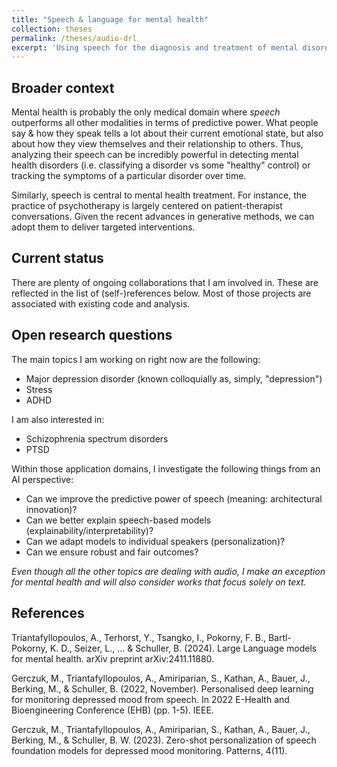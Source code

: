 ```yaml
---
title: "Speech & language for mental health"
collection: theses
permalink: /theses/audio-drl
excerpt: 'Using speech for the diagnosis and treatment of mental disorders.'
---
```


Broader context
---
Mental health is probably the only medical domain where *speech* outperforms all other modalities in terms of predictive power. What people say & how they speak tells a lot about their current emotional state, but also about how they view themselves and their relationship to others. Thus, analyzing their speech can be incredibly powerful in detecting mental health disorders (i.e. classifying a disorder vs some "healthy" control) or tracking the symptoms of a particular disorder over time.

Similarly, speech is central to mental health treatment. For instance, the practice of psychotherapy is largely centered on patient-therapist conversations. Given the recent advances in generative methods, we can adopt them to deliver targeted interventions. 

Current status
---
There are plenty of ongoing collaborations that I am involved in. These are reflected in the list of (self-)references below. Most of those projects are associated with existing code and analysis.

Open research questions
---
The main topics I am working on right now are the following:
* Major depression disorder (known colloquially as, simply, "depression")
* Stress
* ADHD

I am also interested in:
* Schizophrenia spectrum disorders
* PTSD

Within those application domains, I investigate the following things from an AI perspective:
* Can we improve the predictive power of speech (meaning: architectural innovation)?
* Can we better explain speech-based models (explainability/interpretability)?
* Can we adapt models to individual speakers (personalization)?
* Can we ensure robust and fair outcomes?

*Even though all the other topics are dealing with audio, I make an exception for mental health and will also consider works that focus solely on text.*

References
---
Triantafyllopoulos, A., Terhorst, Y., Tsangko, I., Pokorny, F. B., Bartl-Pokorny, K. D., Seizer, L., ... & Schuller, B. (2024). Large Language models for mental health. arXiv preprint arXiv:2411.11880.

Gerczuk, M., Triantafyllopoulos, A., Amiriparian, S., Kathan, A., Bauer, J., Berking, M., & Schuller, B. (2022, November). Personalised deep learning for monitoring depressed mood from speech. In 2022 E-Health and Bioengineering Conference (EHB) (pp. 1-5). IEEE.

Gerczuk, M., Triantafyllopoulos, A., Amiriparian, S., Kathan, A., Bauer, J., Berking, M., & Schuller, B. W. (2023). Zero-shot personalization of speech foundation models for depressed mood monitoring. Patterns, 4(11).
